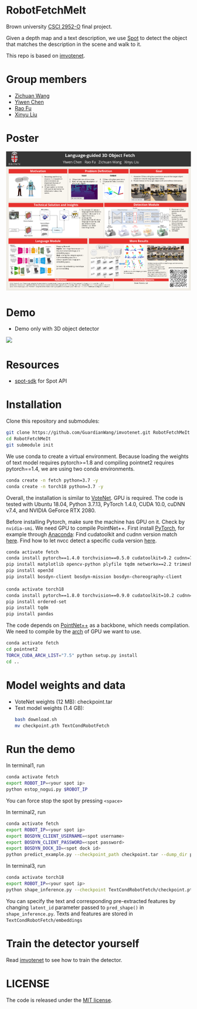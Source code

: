 # RobotFetchMeIt
Brown university [CSCI 2952-O](http://cs.brown.edu/courses/csci2952o/) final project.

Given a depth map and a text description, we use [Spot](https://www.bostondynamics.com/products/spot)
to detect the object that matches the description in the scene and walk to it.

This repo is based on [imvotenet](https://github.com/facebookresearch/imvotenet).

# Group members

- [Zichuan Wang](https://github.com/GuardianWang)
- [Yiwen Chen](https://github.com/yiwenchen1999/)
- [Rao Fu](https://github.com/FreddieRao)
- [Xinyu Liu](https://github.com/jasonxyliu)

# Poster

[![](sample-image/poster.png)](https://docs.google.com/presentation/d/11A7Xm7krHcazY0S4bGPxj3i_MgMvHVn-/edit?usp=sharing&ouid=106174437514196571374&rtpof=true&sd=true)

# Demo

- Demo only with 3D object detector

[![](https://img.youtube.com/vi/LdnsRqQYvwg/3.jpg)](https://youtu.be/LdnsRqQYvwg)

# Resources

- [spot-sdk](https://github.com/jasonxyliu/spot-sdk) for Spot API

# Installation

Clone this repository and submodules:
```bash
git clone https://github.com/GuardianWang/imvotenet.git RobotFetchMeIt
cd RobotFetchMeIt
git submodule init
```
We use conda to create a virtual environment.
Because loading the weights of text model requires pytorch>=1.8 and compiling pointnet2 requires pytorch==1.4, we are
using two conda environments.
```bash
conda create -n fetch python=3.7 -y
conda create -n torch18 python=3.7 -y
```
Overall, the installation is similar to [VoteNet](https://github.com/facebookresearch/votenet). 
GPU is required. The code is tested with Ubuntu 18.04, Python 3.7.13, PyTorch 1.4.0, CUDA 10.0, cuDNN v7.4, and NVIDIA GeForce RTX 2080.

Before installing Pytorch, make sure the machine has GPU on it. Check by `nvidia-smi`. 
We need GPU to compile PointNet++.
First install [PyTorch](https://pytorch.org/get-started/locally/), 
for example through [Anaconda](https://docs.anaconda.com/anaconda/install/):
Find cudatoolkit and cudnn version match [here](https://developer.nvidia.com/rdp/cudnn-archive).
Find how to let nvcc detect a specific cuda version [here](https://stackoverflow.com/questions/40517083/multiple-cuda-versions-on-machine-nvcc-v-confusion).
```bash
conda activate fetch
conda install pytorch==1.4.0 torchvision==0.5.0 cudatoolkit=9.2 cudnn=7.6.5 -c pytorch
pip install matplotlib opencv-python plyfile tqdm networkx==2.2 trimesh==2.35.39 protobuf
pip install open3d
pip install bosdyn-client bosdyn-mission bosdyn-choreography-client

conda activate torch18
conda install pytorch==1.8.0 torchvision==0.9.0 cudatoolkit=10.2 cudnn=7.6.5 -c pytorch
pip install ordered-set
pip install tqdm
pip install pandas
```

The code depends on [PointNet++](http://arxiv.org/abs/1706.02413) as a backbone, which needs compilation.
We need to compile by the [arch](https://arnon.dk/matching-sm-architectures-arch-and-gencode-for-various-nvidia-cards/) of GPU we want to use.
```bash
conda activate fetch
cd pointnet2
TORCH_CUDA_ARCH_LIST="7.5" python setup.py install
cd ..
```

# Model weights and data

- VoteNet weights (12 MB): checkpoint.tar
- Text model weights (1.4 GB): 
    ```bash
    bash download.sh 
    mv checkpoint.pth TextCondRobotFetch
    ``` 

# Run the demo

In terminal1, run
```bash
conda activate fetch
export ROBOT_IP=<your spot ip>
python estop_nogui.py $ROBOT_IP
```
You can force stop the spot by pressing `<space>`

In terminal2, run
```bash
conda activate fetch
export ROBOT_IP=<your spot ip>
export BOSDYN_CLIENT_USERNAME=<spot username>
export BOSDYN_CLIENT_PASSWORD=<spot password>
export BOSDYN_DOCK_ID=<spot dock id>
python predict_example.py --checkpoint_path checkpoint.tar --dump_dir pred_votenet --cluster_sampling seed_fps --use_3d_nms --use_cls_nms --per_class_proposal --time_per_move=5 --username $BOSDYN_CLIENT_USERNAME --password $BOSDYN_CLIENT_PASSWORD --dock_id $BOSDYN_DOCK_ID  $ROBOT_IP
```

In terminal3, run
```bash
conda activate torch18
export ROBOT_IP=<your spot ip>
python shape_inference.py --checkpoint TextCondRobotFetch/checkpoint.pth
```
You can specify the text and corresponding pre-extracted features by changing `latent_id` parameter passed to `pred_shape()`
in `shape_inference.py`. 
Texts and features are stored in `TextCondRobotFetch/embeddings`

# Train the detector yourself

Read [imvotenet](https://github.com/facebookresearch/imvotenet) to see how to train the detector.

# LICENSE

The code is released under the [MIT license](LICENSE).
